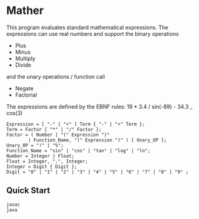 # Mather

This program evaluates standard mathematical expressions. The expressions can use real numbers and support the binary operations

- Plus
- Minus
- Multiply
- Divide

and the unary operations / function call

- Negate
- Factorial

The expressions are defined by the EBNF rules:
19 \* 3.4 / sin(-89) - 34.3 \_ cos(3)

```EBNF
Expression = [ "-" | "+" ] Term { "-" | "+" Term };
Term = Factor { "*" | "/" Factor };
Factor = ( Number | "(" Expression ")"
        | Function_Name, "(" Expression ")" ) [ Unary_OP ];
Unary_OP = "!" | "%";
Function_Name = "sin" | "cos" | "tan" | "log" | "ln";
Number = Integer | Float;
Float = Integer, ".", Integer;
Integer = Digit { Digit };
Digit = "0" | "1" | "2" | "3" | "4" | "5" | "6" | "7" | "8" | "9" ;
```

## Quick Start

```console
javac
java
```
